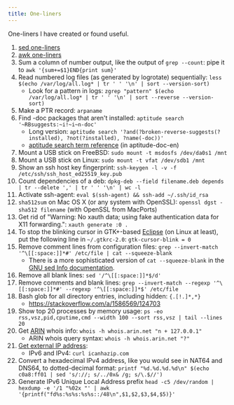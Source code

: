 ```yaml
---
title: One-liners
---
```

One-liners I have created or found useful.

1. [sed one-liners](https://sed.sourceforge.net/sed1line.txt)
1. [awk one-liners](https://www.pement.org/awk/awk1line.txt)
1. Sum a column of number output, like the output of `grep --count`: pipe it to `awk '{sum+=$1}END{print sum}'`
1. Read numbered log files (as generated by logrotate) sequentially: `less $(echo /var/log/all.log* | tr ' ' '\n' | sort --version-sort)`
    * Look for a pattern in logs: `zgrep "pattern" $(echo /var/log/all.log* | tr ' ' '\n' | sort --reverse --version-sort)`
1. Make a PTR record: `arpaname`
1. Find -doc packages that aren't installed: `aptitude search '~RBsuggests:~i!~i~n-doc'`
    * Long version: `aptitude search '?and(?broken-reverse-suggests(?installed), ?not(?installed), ?name(-doc))'`
    * [aptitude search term reference](file:///usr/share/doc/aptitude/html/en/ch02s04s05.html) (in aptitude-doc-en)
1. Mount a USB stick on FreeBSD: `sudo mount -t msdosfs /dev/da0s1 /mnt`
1. Mount a USB stick on Linux: `sudo mount -t vfat /dev/sdb1 /mnt`
1. Show an ssh host key fingerprint: `ssh-keygen -l -v -f /etc/ssh/ssh_host_ed25519_key.pub`
1. Count dependencies of a deb: `dpkg-deb --field filename.deb depends | tr --delete ',' | tr ' ' '\n' | wc -l`
1. Activate ssh-agent: `eval $(ssh-agent) && ssh-add ~/.ssh/id_rsa`
1. `sha512sum` on Mac OS X (or any system with OpenSSL): `openssl dgst -sha512 filename` (with OpenSSL from MacPorts)
1. Get rid of "Warning: No xauth data; using fake authentication data for X11 forwarding.": `xauth generate :0 .`
1. To stop the blinking cursor in GTK+-based [Eclipse](https://eclipse.org/) (on Linux at least), put the following line in `~/.gtkrc-2.0`: `gtk-cursor-blink = 0`
1. Remove comment lines from configuration files: `grep --invert-match '^\[[:space:]]*#' /etc/file | cat --squeeze-blank`
    * There is a more sophisticated version of `cat --squeeze-blank` in the [GNU sed Info documentation](https://www.gnu.org/software/sed/manual/html_node/cat-_002ds.html#cat-_002ds).
1. Remove all blank lines: `sed '/^\[[:space:]]*$/d'`
1. Remove comments and blank lines: `grep --invert-match --regexp '^\[[:space:]]*#' --regexp '^\[[:space:]]*$' /etc/file`
1. Bash glob for all directory entries, including hidden: `{.[!.]*,*}`
    * <https://stackoverflow.com/a/1586569/124703>
1. Show top 20 processes by memory usage: `ps -eo rss,vsz,pid,cputime,cmd --width 100 --sort rss,vsz | tail --lines 20`
1. Get [ARIN](https://arin.net/) whois info: `whois -h whois.arin.net "n + 127.0.0.1"`
    * ARIN whois query syntax: `whois -h whois.arin.net "?"`
1. [Get external IP address](https://www.commandlinefu.com/commands/view/5427/get-your-external-ip-address):
    * IPv6 and IPv4: `curl icanhazip.com`
1. Convert a hexadecimal IPv4 address, like you would see in NAT64 and DNS64, to dotted-decimal format: `printf "%d.%d.%d.%d\n" $(echo c0a8:ff01 | sed 's/://; s/../0x& /g; s/\.$//')`
1. Generate IPv6 Unique Local Address prefix `head -c5 /dev/random | hexdump -e '/1 "%02x "' | awk '{printf("fd%s:%s%s:%s%s::/48\n",$1,$2,$3,$4,$5)}'`
